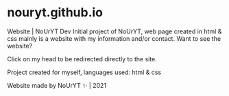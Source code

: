 # nouryt.github.io
Website | NoUrYT Dev
Initial project of NoUrYT, web page created in html & css mainly is a website with my information and/or contact. Want to see the website?

Click on my head to be redirected directly to the site. 

Project created for myself, languages used: html & css

Website made by NoUrYT ✨ | 2021

